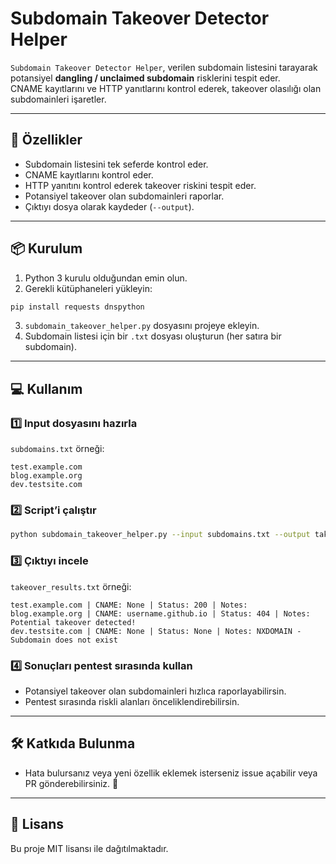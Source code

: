 # Subdomain Takeover Detector Helper

`Subdomain Takeover Detector Helper`, verilen subdomain listesini tarayarak potansiyel **dangling / unclaimed subdomain** risklerini tespit eder.  
CNAME kayıtlarını ve HTTP yanıtlarını kontrol ederek, takeover olasılığı olan subdomainleri işaretler.

---

## 🚀 Özellikler
- Subdomain listesini tek seferde kontrol eder.
- CNAME kayıtlarını kontrol eder.
- HTTP yanıtını kontrol ederek takeover riskini tespit eder.
- Potansiyel takeover olan subdomainleri raporlar.
- Çıktıyı dosya olarak kaydeder (`--output`).

---

## 📦 Kurulum

1. Python 3 kurulu olduğundan emin olun.
2. Gerekli kütüphaneleri yükleyin:
```bash
pip install requests dnspython
```
3. `subdomain_takeover_helper.py` dosyasını projeye ekleyin.
4. Subdomain listesi için bir `.txt` dosyası oluşturun (her satıra bir subdomain).

---

## 💻 Kullanım

### 1️⃣ Input dosyasını hazırla
`subdomains.txt` örneği:

```
test.example.com
blog.example.org
dev.testsite.com
```

### 2️⃣ Script’i çalıştır
```bash
python subdomain_takeover_helper.py --input subdomains.txt --output takeover_results.txt
```

### 3️⃣ Çıktıyı incele
`takeover_results.txt` örneği:

```
test.example.com | CNAME: None | Status: 200 | Notes: 
blog.example.org | CNAME: username.github.io | Status: 404 | Notes: Potential takeover detected!
dev.testsite.com | CNAME: None | Status: None | Notes: NXDOMAIN - Subdomain does not exist
```

### 4️⃣ Sonuçları pentest sırasında kullan
- Potansiyel takeover olan subdomainleri hızlıca raporlayabilirsin.
- Pentest sırasında riskli alanları önceliklendirebilirsin.

---

## 🛠 Katkıda Bulunma
- Hata bulursanız veya yeni özellik eklemek isterseniz issue açabilir veya PR gönderebilirsiniz. 🚀

---

## 📄 Lisans
Bu proje MIT lisansı ile dağıtılmaktadır.
